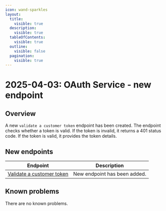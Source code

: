 ```yaml
---
icon: wand-sparkles
layout:
  title:
    visible: true
  description:
    visible: true
  tableOfContents:
    visible: true
  outline:
    visible: false
  pagination:
    visible: true
---
```


# 2025-04-03: OAuth Service - new endpoint

## Overview

A new `validate a customer token` endpoint has been created.
The endpoint checks whether a token is valid.
If the token is invalid, it returns a 401 status code.
If the token is valid, it provides the token details.

## New endpoints

| Endpoint                                                                                   | Description                  |
|--------------------------------------------------------------------------------------------|------------------------------|
| [Validate a customer token](https://developer.emporix.io/documentation-portal/api-references/api-guides-and-references/authorization/oauth-service/api-reference/customer-token#get-customer-tenant-validateauthtoken)            | New endpoint has been added. |

## Known problems

There are no known problems.
